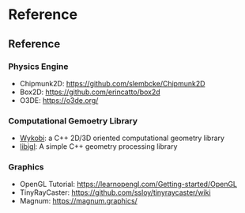 # Reference

## Reference

### Physics Engine

* Chipmunk2D: https://github.com/slembcke/Chipmunk2D
* Box2D: https://github.com/erincatto/box2d
* O3DE: https://o3de.org/

### Computational Gemoetry Library

* [Wykobi](http://www.wykobi.com/features.html): a C++ 2D/3D oriented computational geometry library
* [libigl](https://libigl.github.io/): A simple C++ geometry processing library

### Graphics

* OpenGL Tutorial: https://learnopengl.com/Getting-started/OpenGL
* TinyRayCaster: https://github.com/ssloy/tinyraycaster/wiki
* Magnum: https://magnum.graphics/
